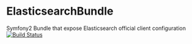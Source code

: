 ElasticsearchBundle
===================

Symfony2 Bundle that expose Elasticsearch official client configuration
[![Build Status](https://travis-ci.org/OpenClassrooms/ElasticsearchBundle.svg?branch=master)](https://travis-ci.org/OpenClassrooms/ElasticsearchBundle)
